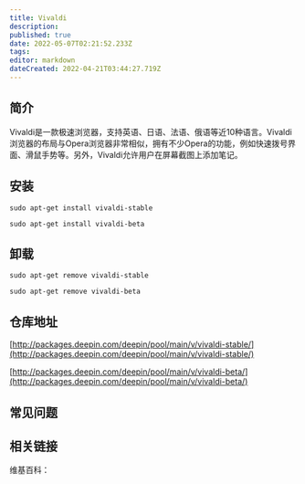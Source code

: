 ```yaml
---
title: Vivaldi
description: 
published: true
date: 2022-05-07T02:21:52.233Z
tags: 
editor: markdown
dateCreated: 2022-04-21T03:44:27.719Z
---
```


## 简介

Vivaldi是一款极速浏览器，支持英语、日语、法语、俄语等近10种语言。Vivaldi浏览器的布局与Opera浏览器非常相似，拥有不少Opera的功能，例如快速拨号界面、滑鼠手势等。另外，Vivaldi允许用户在屏幕截图上添加笔记。

## 安装

`sudo apt-get install vivaldi-stable`

`sudo apt-get install vivaldi-beta`

## 卸载

`sudo apt-get remove vivaldi-stable`

`sudo apt-get remove vivaldi-beta`

## 仓库地址

[http://packages.deepin.com/deepin/pool/main/v/vivaldi-stable/](http://packages.deepin.com/deepin/pool/main/v/vivaldi-stable/)

[http://packages.deepin.com/deepin/pool/main/v/vivaldi-beta/](http://packages.deepin.com/deepin/pool/main/v/vivaldi-beta/)


## 常见问题


## 相关链接

维基百科：